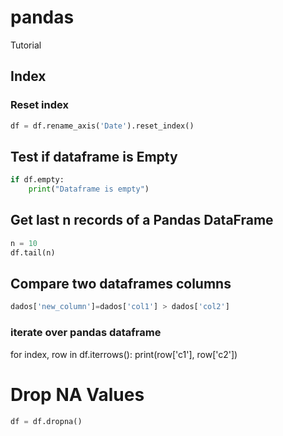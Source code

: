 # pandas
Tutorial

## Index
### Reset index 
```python
df = df.rename_axis('Date').reset_index()
```



## Test if dataframe is Empty
```python
if df.empty:
    print("Dataframe is empty")
```

    
## Get last n records of a Pandas DataFrame
```python
n = 10 
df.tail(n)
```

## Compare two dataframes columns 
```python
dados['new_column']=dados['col1'] > dados['col2']
```

### iterate over pandas dataframe
for index, row in df.iterrows():
    print(row['c1'], row['c2'])

# Drop NA Values
```python
df = df.dropna()
```
